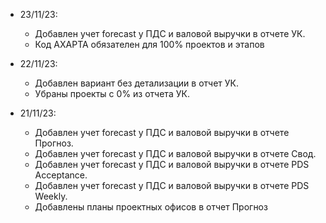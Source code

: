 - 23/11/23:
  - Добавлен учет forecast у ПДС и валовой выручки в отчете УК.
  - Код AXAPTA обязателен для 100% проектов и этапов

- 22/11/23:
  - Добавлен вариант без детализации в отчет УК.
  - Убраны проекты с 0% из отчета УК.

- 21/11/23:
  - Добавлен учет forecast у ПДС и валовой выручки в отчете Прогноз.
  - Добавлен учет forecast у ПДС и валовой выручки в отчете Свод.
  - Добавлен учет forecast у ПДС и валовой выручки в отчете PDS Acceptance.
  - Добавлен учет forecast у ПДС и валовой выручки в отчете PDS Weekly.
  - Добавлены планы проектных офисов в отчет Прогноз
